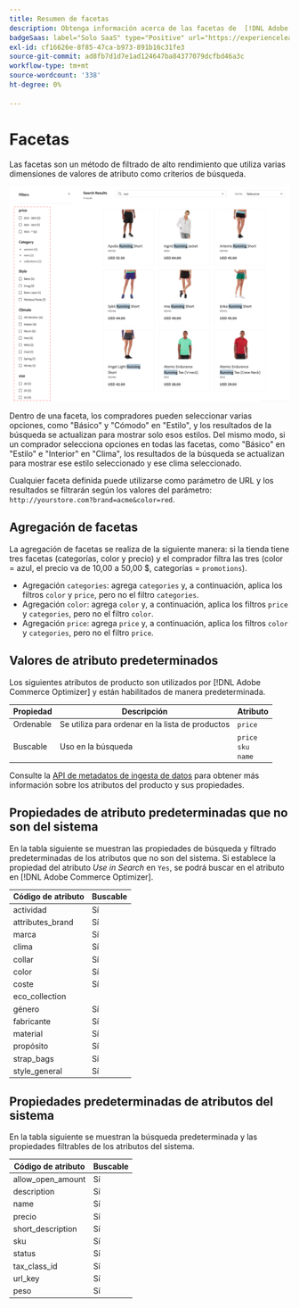 ```yaml
---
title: Resumen de facetas
description: Obtenga información acerca de las facetas de  [!DNL Adobe Commerce Optimizer]  y cómo mejoran los resultados de búsqueda.
badgeSaas: label="Solo SaaS" type="Positive" url="https://experienceleague.adobe.com/es/docs/commerce/user-guides/product-solutions" tooltip="Solo se aplica a los proyectos de Adobe Commerce as a Cloud Service y Adobe Commerce Optimizer (infraestructura de SaaS administrada por Adobe)."
exl-id: cf16626e-8f85-47ca-b973-891b16c31fe3
source-git-commit: ad8fb7d1d7e1ad124647ba84377079dcfbd46a3c
workflow-type: tm+mt
source-wordcount: '338'
ht-degree: 0%

---
```


# Facetas

Las facetas son un método de filtrado de alto rendimiento que utiliza varias dimensiones de valores de atributo como criterios de búsqueda.

![Resultados de búsqueda filtrados](../../assets/storefront-search-results-run.png)

Dentro de una faceta, los compradores pueden seleccionar varias opciones, como &quot;Básico&quot; y &quot;Cómodo&quot; en &quot;Estilo&quot;, y los resultados de la búsqueda se actualizan para mostrar solo esos estilos. Del mismo modo, si un comprador selecciona opciones en todas las facetas, como &quot;Básico&quot; en &quot;Estilo&quot; e &quot;Interior&quot; en &quot;Clima&quot;, los resultados de la búsqueda se actualizan para mostrar ese estilo seleccionado y ese clima seleccionado.

Cualquier faceta definida puede utilizarse como parámetro de URL y los resultados se filtrarán según los valores del parámetro: `http://yourstore.com?brand=acme&color=red`.

## Agregación de facetas

La agregación de facetas se realiza de la siguiente manera: si la tienda tiene tres facetas (categorías, color y precio) y el comprador filtra las tres (color = azul, el precio va de 10,00 a 50,00 $, categorías = `promotions`).

- Agregación `categories`: agrega `categories` y, a continuación, aplica los filtros `color` y `price`, pero no el filtro `categories`.
- Agregación `color`: agrega `color` y, a continuación, aplica los filtros `price` y `categories`, pero no el filtro `color`.
- Agregación `price`: agrega `price` y, a continuación, aplica los filtros `color` y `categories`, pero no el filtro `price`.

## Valores de atributo predeterminados

Los siguientes atributos de producto son utilizados por [!DNL Adobe Commerce Optimizer] y están habilitados de manera predeterminada.

| Propiedad | Descripción | Atributo |
|---|---|---|
| Ordenable | Se utiliza para ordenar en la lista de productos | `price` |
| Buscable | Uso en la búsqueda | `price` <br />`sku`<br />`name` |

Consulte la [API de metadatos de ingesta de datos](https://developer.adobe.com/commerce/services/optimizer/data-ingestion/#metadata) para obtener más información sobre los atributos del producto y sus propiedades.

## Propiedades de atributo predeterminadas que no son del sistema

En la tabla siguiente se muestran las propiedades de búsqueda y filtrado predeterminadas de los atributos que no son del sistema. Si establece la propiedad del atributo *Use in Search* en `Yes`, se podrá buscar en el atributo en [!DNL Adobe Commerce Optimizer].

| Código de atributo | Buscable |
|--- |--- |
| actividad | Sí |
| attributes_brand | Sí |
| marca | Sí |
| clima | Sí |
| collar | Sí |
| color | Sí |
| coste | Sí |
| eco_collection |
| género | Sí |
| fabricante | Sí |
| material | Sí |
| propósito | Sí |
| strap_bags | Sí |
| style_general | Sí |

## Propiedades predeterminadas de atributos del sistema

En la tabla siguiente se muestran la búsqueda predeterminada y las propiedades filtrables de los atributos del sistema.

| Código de atributo | Buscable |
|--- |--- |
| allow_open_amount | Sí |
| description | Sí |
| name | Sí |
| precio | Sí |
| short_description | Sí |
| sku | Sí |
| status | Sí |
| tax_class_id | Sí |
| url_key | Sí |
| peso | Sí |

